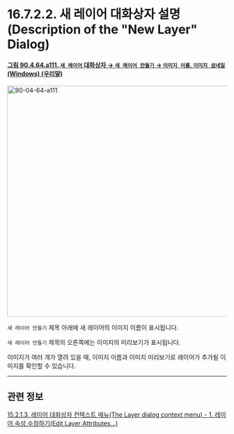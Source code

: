 # 16.7.2.2. 새 레이어 대화상자 설명(Description of the "New Layer" Dialog)

<a id="90-04-64-a111"></a>

#### [그림 90.4.64.a111. `새 레이어` 대화상자 → `새 레이어 만들기` → `이미지 이름`, `이미지 섬네일` (Windows) (우리말)](./90-04-0064-new_layer.md#90-04-64-a111)
<img width="542" height="531" alt="90-04-64-a111" src="https://github.com/user-attachments/assets/23d3dafd-d0cb-44b8-be76-3618e1e83a19" />

`새 레이어 만들기` 제목 아래에 새 레이어의 이미지 이름이 표시됩니다.

`새 레이어 만들기` 제목의 오른쪽에는 이미지의 미리보기가 표시됩니다.

이미지가 여러 개가 열려 있을 때, 이미지 이름과 이미지 미리보기로 레이어가 추가될 이미지를 확인할 수 있습니다.

***

## 관련 정보

[15.2.1.3. 레이어 대화상자 컨텍스트 메뉴(The Layer dialog context menu) - 1. 레이어 속성 수정하기(Edit Layer Attributes…)](./15-02-01-03-the_layer_dialog_context_menu.md#15-02-01-03-s1)
